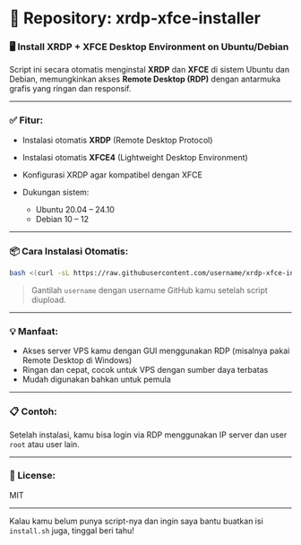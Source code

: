 
# 📁 Repository: **xrdp-xfce-installer**

### 🖥️ Install XRDP + XFCE Desktop Environment on Ubuntu/Debian

Script ini secara otomatis menginstal **XRDP** dan **XFCE** di sistem Ubuntu dan Debian, memungkinkan akses **Remote Desktop (RDP)** dengan antarmuka grafis yang ringan dan responsif.

---

### ✅ Fitur:

* Instalasi otomatis **XRDP** (Remote Desktop Protocol)
* Instalasi otomatis **XFCE4** (Lightweight Desktop Environment)
* Konfigurasi XRDP agar kompatibel dengan XFCE
* Dukungan sistem:

  * Ubuntu 20.04 – 24.10
  * Debian 10 – 12

---

### 📦 Cara Instalasi Otomatis:

```bash
bash <(curl -sL https://raw.githubusercontent.com/username/xrdp-xfce-installer/main/install.sh)
```

> Gantilah `username` dengan username GitHub kamu setelah script diupload.

---

### 💡 Manfaat:

* Akses server VPS kamu dengan GUI menggunakan RDP (misalnya pakai Remote Desktop di Windows)
* Ringan dan cepat, cocok untuk VPS dengan sumber daya terbatas
* Mudah digunakan bahkan untuk pemula

---

### 📋 Contoh:

Setelah instalasi, kamu bisa login via RDP menggunakan IP server dan user `root` atau user lain.

---

### 📜 License:

MIT

---

Kalau kamu belum punya script-nya dan ingin saya bantu buatkan isi `install.sh` juga, tinggal beri tahu!

